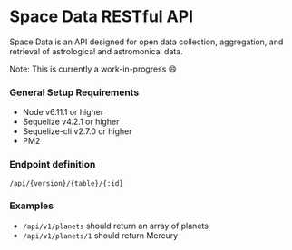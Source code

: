 # Space Data RESTful API

Space Data is an API designed for open data collection, aggregation, and retrieval of astrological and astromonical data.

Note: This is currently a work-in-progress :smile:

### General Setup Requirements
- Node v6.11.1 or higher
- Sequelize v4.2.1 or higher
- Sequelize-cli v2.7.0 or higher
- PM2

### Endpoint definition
```
/api/{version}/{table}/{:id}
```

### Examples
- `/api/v1/planets` should return an array of planets
- `/api/v1/planets/1` should return Mercury
